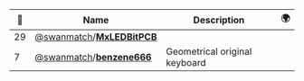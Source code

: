 |:star2: | Name | Description | 🌍|
|---|---|---|---|
|29|[@swanmatch](https://github.com/swanmatch)/[**MxLEDBitPCB**](https://github.com/swanmatch/MxLEDBitPCB)|||
|7|[@swanmatch](https://github.com/swanmatch)/[**benzene666**](https://github.com/swanmatch/benzene666)|Geometrical original keyboard||

